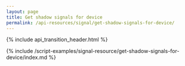 ```yaml
---
layout: page
title: Get shadow signals for device
permalink: /api-resources/signal/get-shadow-signals-for-device/
---
```


{% include api_transition_header.html %}

{% include /script-examples/signal-resource/get-shadow-signals-for-device/index.md %}
